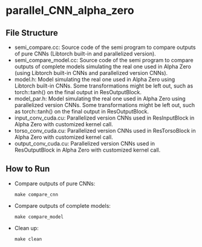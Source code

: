 # parallel_CNN_alpha_zero

## File Structure

- semi_compare.cc: Source code of the semi program to compare outputs of pure CNNs (Libtorch built-in and parallelized version).
- semi_compare_model.cc: Source code of the semi program to compare outputs of complete models simulating the real one used in Alpha Zero (using Libtorch built-in CNNs and parallelized version CNNs).
- model.h: Model simulating the real one used in Alpha Zero using Libtorch built-in CNNs. Some transformations might be left out, such as torch::tanh() on the final output in ResOutputBlock.
- model_par.h: Model simulating the real one used in Alpha Zero using parallelized version CNNs. Some transformations might be left out, such as torch::tanh() on the final output in ResOutputBlock.
- input_conv_cuda.cu: Parallelized version CNNs used in ResInputBlock in Alpha Zero with customized kernel call.
- torso_conv_cuda.cu: Parallelized version CNNs used in ResTorsoBlock in Alpha Zero with customized kernel call.
- output_conv_cuda.cu: Parallelized version CNNs used in ResOutputBlock in Alpha Zero with customized kernel call.

## How to Run

- Compare outputs of pure CNNs:
  ```
  make compare_cnn
  ```
- Compare outputs of complete models:
  ```
  make compare_model
  ```
- Clean up:
  ```
  make clean
  ```
